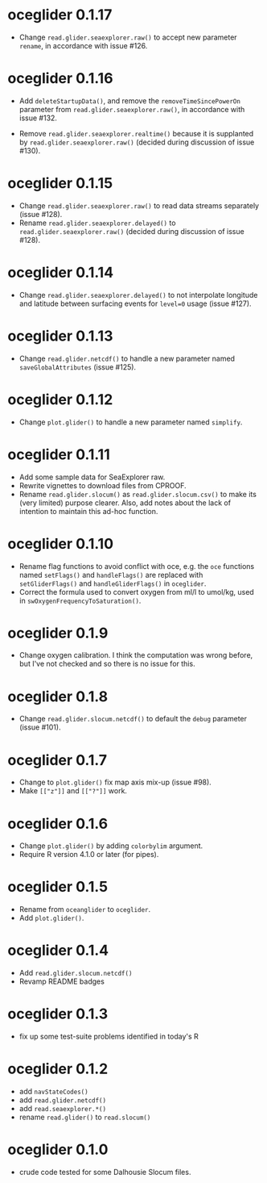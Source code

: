 # oceglider 0.1.17

* Change `read.glider.seaexplorer.raw()` to accept new parameter `rename`, in accordance with issue #126.

# oceglider 0.1.16

* Add `deleteStartupData()`, and remove the `removeTimeSincePowerOn` parameter
  from `read.glider.seaexplorer.raw()`, in accordance with issue #132.

* Remove `read.glider.seaexplorer.realtime()` because it is supplanted by
  `read.glider.seaexplorer.raw()` (decided during discussion of issue #130).

# oceglider 0.1.15

* Change `read.glider.seaexplorer.raw()` to read data streams separately (issue
  #128).
* Rename `read.glider.seaexplorer.delayed()` to `read.glider.seaexplorer.raw()`
  (decided during discussion of issue #128).

# oceglider 0.1.14

* Change `read.glider.seaexplorer.delayed()` to not interpolate longitude and
  latitude between surfacing events for `level=0` usage (issue #127).

# oceglider 0.1.13

* Change `read.glider.netcdf()` to handle a new parameter named `saveGlobalAttributes` (issue #125).


# oceglider 0.1.12

* Change `plot.glider()` to handle a new parameter named `simplify`.

# oceglider 0.1.11

* Add some sample data for SeaExplorer raw.
* Rewrite vignettes to download files from CPROOF.
* Rename `read.glider.slocum()` as `read.glider.slocum.csv()` to make its (very
  limited) purpose clearer. Also, add notes about the lack of intention to
  maintain this ad-hoc function.

# oceglider 0.1.10

* Rename flag functions to avoid conflict with oce, e.g. the `oce` functions
  named `setFlags()` and `handleFlags()` are replaced with `setGliderFlags()`
  and `handleGliderFlags()` in `oceglider`.
* Correct the formula used to convert oxygen from ml/l to umol/kg, used in
  `swOxygenFrequencyToSaturation()`.

# oceglider 0.1.9

* Change oxygen calibration.  I think the computation was wrong before, but
  I've not checked and so there is no issue for this.

# oceglider 0.1.8

* Change `read.glider.slocum.netcdf()` to default the `debug` parameter (issue
  #101).

# oceglider 0.1.7

* Change to `plot.glider()` fix map axis mix-up (issue #98).
* Make `[["z"]]` and `[["?"]]` work.

# oceglider 0.1.6

* Change `plot.glider()` by adding `colorbylim` argument.
* Require R version 4.1.0 or later (for pipes).

# oceglider 0.1.5

* Rename from `oceanglider` to `oceglider`.
* Add `plot.glider()`.

# oceglider 0.1.4

* Add `read.glider.slocum.netcdf()`
* Revamp README badges

# oceglider 0.1.3

* fix up some test-suite problems identified in today's R

# oceglider 0.1.2

* add `navStateCodes()`
* add `read.glider.netcdf()`
* add `read.seaexplorer.*()`
* rename `read.glider()` to `read.slocum()`

# oceglider 0.1.0

* crude code tested for some Dalhousie Slocum files.
